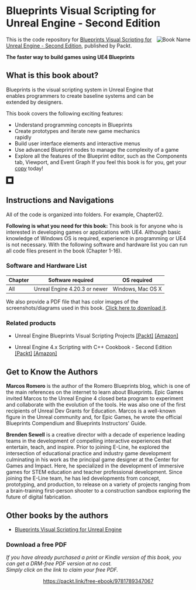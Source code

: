 # Blueprints Visual Scripting for Unreal Engine - Second Edition

<a href="https://www.packtpub.com/game-development/blueprints-visual-scripting-for-unreal-engine-second-edition?utm_source=github&utm_medium=repository&utm_campaign=9781789347067"><img src="https://www.packtpub.com/media/catalog/product/cache/e4d64343b1bc593f1c5348fe05efa4a6/9/7/9781789347067-original.jpeg" alt="Book Name" height="256px" align="right"></a>

This is the code repository for [Blueprints Visual Scripting for Unreal Engine - Second Edition](https://www.packtpub.com/game-development/blueprints-visual-scripting-for-unreal-engine-second-edition?utm_source=github&utm_medium=repository&utm_campaign=9781789347067), published by Packt.

**The faster way to build games using UE4 Blueprints**

## What is this book about?
Blueprints is the visual scripting system in Unreal Engine that enables programmers to create baseline systems and can be extended by designers.

This book covers the following exciting features: 
* Understand programming concepts in Blueprints
* Create prototypes and iterate new game mechanics rapidly
* Build user interface elements and interactive menus
* Use advanced Blueprint nodes to manage the complexity of a game
* Explore all the features of the Blueprint editor, such as the Components tab, Viewport, and Event Graph
If you feel this book is for you, get your [copy](https://www.amazon.com/dp/1789347068) today!

<a href="https://www.packtpub.com/?utm_source=github&utm_medium=banner&utm_campaign=GitHubBanner"><img src="https://raw.githubusercontent.com/PacktPublishing/GitHub/master/GitHub.png" 
alt="https://www.packtpub.com/" border="5" /></a>


## Instructions and Navigations
All of the code is organized into folders. For example, Chapter02.

**Following is what you need for this book:**
This book is for anyone who is interested in developing games or applications with UE4. Although basic knowledge of Windows OS is required, experience in programming or UE4 is not necessary.
With the following software and hardware list you can run all code files present in the book (Chapter 1-16).

### Software and Hardware List

| Chapter  | Software required                   | OS required           |            
| -------- | ------------------------------------| ----------------------|
| All      | Unreal Engine 4.20.3 or newer       | Windows, Mac OS X     |



We also provide a PDF file that has color images of the screenshots/diagrams used in this book. [Click here to download it](https://static.packt-cdn.com/downloads/9781789347067_ColorImages.pdf).


### Related products
* Unreal Engine Blueprints Visual Scripting Projects [[Packt]](https://www.packtpub.com/game-development/unreal-engine-blueprints-visual-scripting-projects?utm_source=github&utm_medium=repository&utm_campaign=9781789532425) [[Amazon]](https://www.amazon.com/dp/1789532426)

* Unreal Engine 4.x Scripting with C++ Cookbook - Second Edition [[Packt]](https://www.packtpub.com/game-development/unreal-engine-4x-scripting-c-cookbook-second-edition?utm_source=github&utm_medium=repository&utm_campaign=9781789809503) [[Amazon]](https://www.amazon.com/dp/1789809509)

## Get to Know the Authors
**Marcos Romero** is the author of the Romero Blueprints blog, which is one of the main references on the internet to learn about Blueprints. Epic Games invited Marcos to the Unreal Engine 4 closed beta program to experiment and collaborate with the evolution of the tools. He was also one of the first recipients of Unreal Dev Grants for Education. Marcos is a well-known figure in the Unreal community and, for Epic Games, he wrote the official Blueprints Compendium and Blueprints Instructors' Guide.

**Brenden Sewell** is a creative director with a decade of experience leading teams in the development of compelling interactive experiences that entertain, teach, and inspire. Prior to joining E-Line, he explored the intersection of educational practice and industry game development culminating in his work as the principal game designer at the Center for Games and Impact. Here, he specialized in the development of immersive games for STEM education and teacher professional development. Since joining the E-Line team, he has led developments from concept, prototyping, and production, to release on a variety of projects ranging from a brain-training first-person shooter to a construction sandbox exploring the future of digital fabrication.


## Other books by the authors
* [Blueprints Visual Scripting for Unreal Engine](https://www.packtpub.com/game-development/blueprints-visual-scripting-unreal-engine?utm_source=github&utm_medium=repository&utm_campaign=9781785286018)


### Download a free PDF

 <i>If you have already purchased a print or Kindle version of this book, you can get a DRM-free PDF version at no cost.<br>Simply click on the link to claim your free PDF.</i>
<p align="center"> <a href="https://packt.link/free-ebook/9781789347067">https://packt.link/free-ebook/9781789347067 </a> </p>
